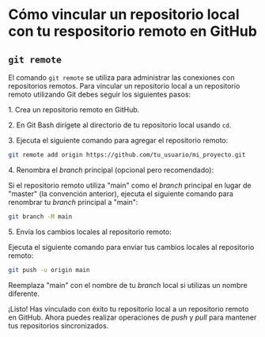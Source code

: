 # Cómo vincular un repositorio local con tu respositorio remoto en GitHub

## `git remote`

El comando `git remote` se utiliza para administrar las conexiones con repositorios remotos. Para vincular un repositorio local a un repositorio remoto utilizando Git debes seguir los siguientes pasos:

1\. Crea un repositorio remoto en GitHub.

2\. En Git Bash dirígete al directorio de tu repositorio local usando `cd`.

3\. Ejecuta el siguiente comando para agregar el repositorio remoto:

```bash
git remote add origin https://github.com/tu_usuario/mi_proyecto.git
```

4\. Renombra el *branch* principal (opcional pero recomendado):

Si el repositorio remoto utiliza "main" como el *branch* principal en lugar de "master" (la convención anterior), ejecuta el siguiente comando para renombrar tu *branch* principal a "main":

```bash
git branch -M main
```

5\. Envía los cambios locales al repositorio remoto:

Ejecuta el siguiente comando para enviar tus cambios locales al repositorio remoto:

```bash
git push -u origin main
```

Reemplaza "main" con el nombre de tu *branch* local si utilizas un nombre diferente.

¡Listo! Has vinculado con éxito tu repositorio local a un repositorio remoto en GitHub. Ahora puedes realizar operaciones de *push* y *pull* para mantener tus repositorios sincronizados.

